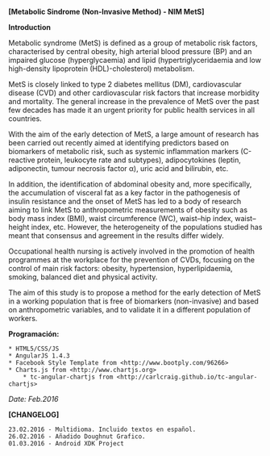 **[Metabolic Sindrome (Non-Invasive Method) - NIM MetS]**

**Introduction**

Metabolic syndrome (MetS) is defined as a group of metabolic risk factors, characterised by central obesity, high arterial blood pressure (BP) and an impaired glucose (hyperglycaemia) and lipid (hypertriglyceridaemia and low high-density lipoprotein (HDL)-cholesterol) metabolism.

MetS is closely linked to type 2 diabetes mellitus (DM), cardiovascular disease (CVD) and other cardiovascular risk factors that increase morbidity and mortality. The general increase in the prevalence of MetS over the past few decades has made it an urgent priority for public health services in all countries.

With the aim of the early detection of MetS, a large amount of research has been carried out recently aimed at identifying predictors based on biomarkers of metabolic risk, such as systemic inflammation markers (C-reactive protein, leukocyte rate and subtypes), adipocytokines (leptin, adiponectin, tumour necrosis factor α), uric acid and bilirubin, etc.

In addition, the identification of abdominal obesity and, more specifically, the accumulation of visceral fat as a key factor in the pathogenesis of insulin resistance and the onset of MetS has led to a body of research aiming to link MetS to anthropometric measurements of obesity such as body mass index (BMI), waist circumference (WC), waist–hip index, waist–height index, etc. However, the heterogeneity of the populations studied has meant that consensus and agreement in the results differ widely.

Occupational health nursing is actively involved in the promotion of health programmes at the workplace for the prevention of CVDs, focusing on the control of main risk factors: obesity, hypertension, hyperlipidaemia, smoking, balanced diet and physical activity.

The aim of this study is to propose a method for the early detection of MetS in a working population that is free of biomarkers (non-invasive) and based on anthropometric variables, and to validate it in a different population of workers.

**Programación:** 
	
	* HTML5/CSS/JS
	* AngularJS 1.4.3
	* Facebook Style Template from <http://www.bootply.com/96266>
	* Charts.js from <http://www.chartjs.org>
    	* tc-angular-chartjs from <http://carlcraig.github.io/tc-angular-chartjs>

*Date: Feb.2016*

**[CHANGELOG]**

```
23.02.2016 - Multidioma. Incluido textos en español.
26.02.2016 - Añadido Doughnut Grafico.
01.03.2016 - Android XDK Project
```
